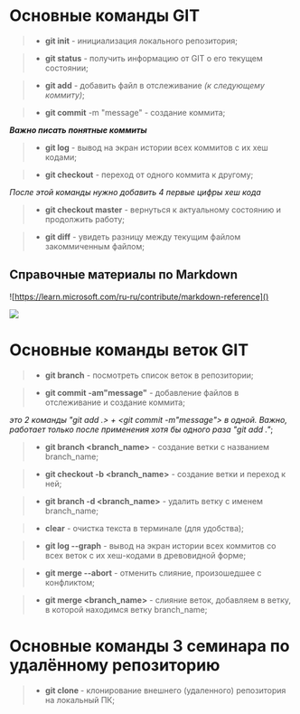 # **Основные команды GIT**

>* **git init** - инициализация локального репозитория;

>* **git status** - получить информацию от GIT о его текущем состоянии;


>* **git add** - добавить файл в отслеживание *(к следующему коммиту)*;

>* **git commit** -m "message" - создание коммита;

***Важно писать понятные коммиты***

>* **git log** - вывод на экран истории всех коммитов с их хеш кодами;

>* **git checkout** - переход от одного коммита к другому;

*После этой команды нужно добавить 4 первые цифры хеш кода*

>* **git checkout master** - вернуться к актуальному состоянию и продолжить работу;


>* **git diff** - увидеть разницу между текущим файлом  закоммиченным файлом;

## **Справочные материалы по Markdown**

![https://learn.microsoft.com/ru-ru/contribute/markdown-reference]()

![](https://img.freepik.com/premium-vector/the-end-hand-written-lettering-on-black_116399-28.jpg?w=740)

# Основные команды веток GIT

> * **git branch** - посмотреть список веток в репозитории;

> * **git commit -am"message"** - добавление файлов в отслеживание и создание коммита;

*это 2 команды "git add .> + <git commit -m"message"> в одной. Важно, работает только после применения хотя бы одного раза "git add ."*;

> * **git branch <branch_name>** - создание ветки с названием branch_name;

> * **git checkout -b <branch_name>** - создание ветки и переход к ней;

> * **git branch -d <branch_name>** - удалить ветку с именем branch_name;

> * **clear** - очистка текста в терминале (для удобства);

>* **git log --graph** - вывод на экран истории всех коммитов со всех веток с их хеш-кодами в древовидной форме;

>* **git merge --abort** - отменить слияние, произошедшее с конфликтом;

>* **git merge <branch_name>** - слияние веток, добавляем в ветку, в которой находимся ветку branch_name;

# Основные команды 3 семинара по удалённому репозиторию

> * **git clone <url>** - клонирование внешнего (удаленного) репозитория на локальный ПК;
